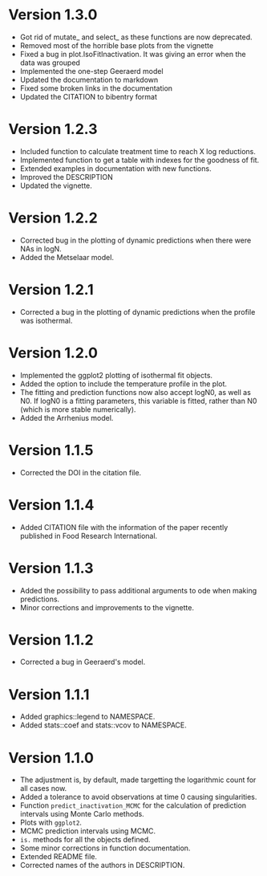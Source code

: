 
# Version 1.3.0

* Got rid of mutate_ and select_ as these functions are now deprecated.
* Removed most of the horrible base plots from the vignette
* Fixed a bug in plot.IsoFitInactivation. It was giving an error when the data was grouped
* Implemented the one-step Geeraerd model
* Updated the documentation to markdown
* Fixed some broken links in the documentation
* Updated the CITATION to bibentry format

# Version 1.2.3

* Included function to calculate treatment time to reach X log reductions.
* Implemented function to get a table with indexes for the goodness of fit.
* Extended examples in documentation with new functions.
* Improved the DESCRIPTION
* Updated the vignette.

# Version 1.2.2

* Corrected bug in the plotting of dynamic predictions when there were NAs in logN.
* Added the Metselaar model.

# Version 1.2.1

* Corrected a bug in the plotting of dynamic predictions when the
profile was isothermal.

# Version 1.2.0

* Implemented the ggplot2 plotting of isothermal fit objects.
* Added the option to include the temperature profile in the
plot.
* The fitting and prediction functions now also accept logN0, as well
as N0. If logN0 is a fitting parameters, this variable is fitted, rather
than N0 (which is more stable numerically).
* Added the Arrhenius model.

# Version 1.1.5

* Corrected the DOI in the citation file.

# Version 1.1.4

* Added CITATION file with the information of the paper recently published in Food Research International.

# Version 1.1.3

* Added the possibility to pass additional arguments to ode when making predictions.
* Minor corrections and improvements to the vignette.

# Version 1.1.2

* Corrected a bug in Geeraerd's model.

# Version 1.1.1

* Added graphics::legend to NAMESPACE.
* Added stats::coef and stats::vcov to NAMESPACE.

# Version 1.1.0

* The adjustment is, by default, made targetting the logarithmic count for all cases now.
* Added a tolerance to avoid observations at time 0 causing singularities.
* Function `predict_inactivation_MCMC` for the calculation of prediction
intervals using Monte Carlo methods.
* Plots with `ggplot2`.
* MCMC prediction intervals using MCMC.
* `is.` methods for all the objects defined.
* Some minor corrections in function documentation.
* Extended README file.
* Corrected names of the authors in DESCRIPTION.
